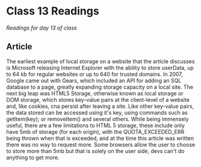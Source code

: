 # Class 13 Readings
*Readings for day 13 of class*

## Article
The earliest example of local storage on a website that the article discusses is Microsoft releasing Internet Explorer with the ability to store userData, up to 64 kb for regular websites or up to 640 for trusted domains. In 2007, Google came out with Gears, which included an API for adding an SQL database to a page, greatly expanding storage capacity on a local site. The next big leap was HTML5 Storage, otherwise known as local storage or DOM storage, which stores key-value pairs at the client-level of a website and, like cookies, cna persist after leaving a site. Like other key-value pairs, the data stored can be accessed using it's key, using commands such as getItem(key); or removeItem() and several others. While being immensely useful, there are a few limitations to HTML 5 storage, these include only have 5mb of storage (for each origin), with the QUOTA_EXCEEDED_ERR being thrown when that is exceeded, and at the time this article was written there was no way to request more. Some browsers allow the user to choose to store more than 5mb but that is solely on the user side, devs can't do anything to get more.